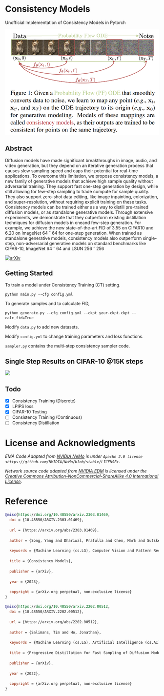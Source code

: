 # Consistency Models
Unofficial Implementation of Consistency Models in Pytorch

![](contents/model.png)

## Abstract
Diffusion models have made significant breakthroughs in image, audio, and video generation,
but they depend on an iterative generation process
that causes slow sampling speed and caps their
potential for real-time applications. To overcome
this limitation, we propose consistency models,
a new family of generative models that achieve
high sample quality without adversarial training.
They support fast one-step generation by design,
while still allowing for few-step sampling to trade
compute for sample quality. They also support
zero-shot data editing, like image inpainting, colorization, and super-resolution, without requiring explicit training on these tasks. Consistency
models can be trained either as a way to distill
pre-trained diffusion models, or as standalone generative models. Through extensive experiments,
we demonstrate that they outperform existing distillation techniques for diffusion models in oneand few-step generation. For example, we achieve
the new state-of-the-art FID of 3.55 on CIFAR10 and 6.20 on ImageNet 64 ˆ 64 for one-step
generation. When trained as standalone generative models, consistency models also outperform
single-step, non-adversarial generative models on
standard benchmarks like CIFAR-10, ImageNet
64 ˆ 64 and LSUN 256 ˆ 256

[![arXiv](https://img.shields.io/badge/arXiv-2303.01469-b31b1b.svg?style=flat-square)](https://arxiv.org/abs/2303.01469)


## Getting Started
To train a model under Consistency Training (CT) setting.
```
python main.py --cfg config.yml
```

To generate samples and to calculate FID,
```
python generate.py --cfg config.yml --ckpt your-ckpt.ckpt --calc_fid=True
```

Modify ```data.py``` to add new datasets. 

Modify ```config.yml``` to change training parameters and loss functions.

```sampler.py``` contains the multi-step consistency sampler code.

## Single Step Results on CIFAR-10 @15K steps
![](contents/ct_cifar10_sample_1step.png)
## Todo

- [x] Consistency Training (Discrete)
- [x] LPIPS loss
- [x] CIFAR-10 Testing
- [ ] Consistency Training (Continuous)
- [ ] Consistency Distillation

# License and Acknowledgments
_EMA Code Adapted from [NVIDIA NeMo](https://github.com/NVIDIA/NeMo)  is under `Apache 2.0 license <https://github.com/NVIDIA/NeMo/blob/stable/LICENSE>`_.

_Network source code adapted from [NVIDIA EDM](https://github.com/NVlabs/edm) is licensed under the [Creative Commons Attribution-NonCommercial-ShareAlike 4.0 International License](http://creativecommons.org/licenses/by-nc-sa/4.0/)_.


# Reference

```bibtex
@misc{https://doi.org/10.48550/arxiv.2303.01469,
  doi = {10.48550/ARXIV.2303.01469},
  
  url = {https://arxiv.org/abs/2303.01469},
  
  author = {Song, Yang and Dhariwal, Prafulla and Chen, Mark and Sutskever, Ilya},
  
  keywords = {Machine Learning (cs.LG), Computer Vision and Pattern Recognition (cs.CV), Machine Learning (stat.ML), FOS: Computer and information sciences, FOS: Computer and information sciences},
  
  title = {Consistency Models},
  
  publisher = {arXiv},
  
  year = {2023},
  
  copyright = {arXiv.org perpetual, non-exclusive license}
}
```

```bibtex
@misc{https://doi.org/10.48550/arxiv.2202.00512,
  doi = {10.48550/ARXIV.2202.00512},
  
  url = {https://arxiv.org/abs/2202.00512},
  
  author = {Salimans, Tim and Ho, Jonathan},
  
  keywords = {Machine Learning (cs.LG), Artificial Intelligence (cs.AI), Machine Learning (stat.ML), FOS: Computer and information sciences, FOS: Computer and information sciences},
  
  title = {Progressive Distillation for Fast Sampling of Diffusion Models},
  
  publisher = {arXiv},
  
  year = {2022},
  
  copyright = {arXiv.org perpetual, non-exclusive license}
}
```